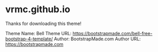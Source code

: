 # vrmc.github.io

Thanks for downloading this theme!

Theme Name: Bell
Theme URL: https://bootstrapmade.com/bell-free-bootstrap-4-template/
Author: BootstrapMade.com
Author URL: https://bootstrapmade.com